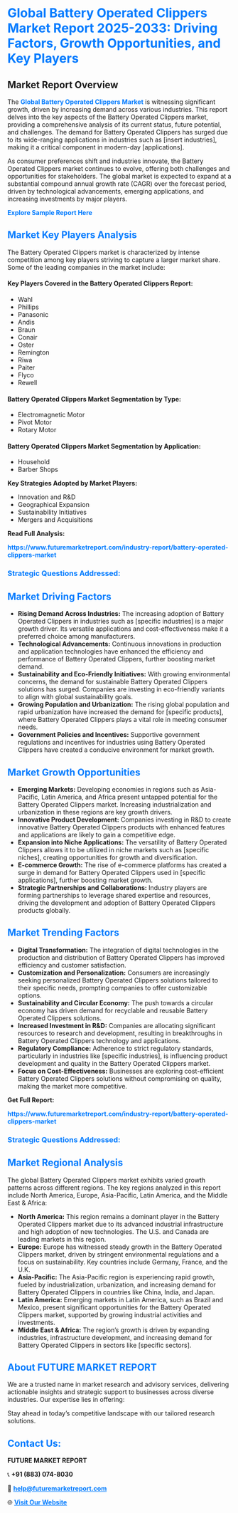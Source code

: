 <h1 style="color: #007BFF;">Global Battery Operated Clippers Market Report 2025-2033: Driving Factors, Growth Opportunities, and Key Players</h1>

<section id="overview">
<h2>Market Report Overview</h2>
<p>The <a href="https://www.futuremarketreport.com/industry-report/battery-operated-clippers-market" style="color: #007BFF; text-decoration: none;"><strong>Global Battery Operated Clippers Market</strong></a> is witnessing significant growth, driven by increasing demand across various industries. This report delves into the key aspects of the Battery Operated Clippers market, providing a comprehensive analysis of its current status, future potential, and challenges. The demand for Battery Operated Clippers has surged due to its wide-ranging applications in industries such as [insert industries], making it a critical component in modern-day [applications].</p>
<p>As consumer preferences shift and industries innovate, the Battery Operated Clippers market continues to evolve, offering both challenges and opportunities for stakeholders. The global market is expected to expand at a substantial compound annual growth rate (CAGR) over the forecast period, driven by technological advancements, emerging applications, and increasing investments by major players.</p>
</section>

<section id="overview">
<p><a href="https://www.futuremarketreport.com/request-sample/reportId=47732" style="color: #007BFF; text-decoration: none;"><strong>Explore Sample Report Here</strong></a></p>
</section>

<section id="key-players">
<h2 style="color: #007BFF;">Market Key Players Analysis</h2>
<p>The Battery Operated Clippers market is characterized by intense competition among key players striving to capture a larger market share. Some of the leading companies in the market include:</p>
<h4>Key Players Covered in the Battery Operated Clippers Report:</h4>
<ul><li>Wahl</li><li>Phillips</li><li>Panasonic</li><li>Andis</li><li>Braun</li><li>Conair</li><li>Oster</li><li>Remington</li><li>Riwa</li><li>Paiter</li><li>Flyco</li><li>Rewell</li></ul>
<h4>Battery Operated Clippers Market Segmentation by Type:</h4>
<ul><li>Electromagnetic Motor</li><li>Pivot Motor</li><li>Rotary Motor</li></ul>

<h4>Battery Operated Clippers Market Segmentation by Application:</h4>
<ul><li>Household</li><li>Barber Shops</li></ul>
<p><strong>Key Strategies Adopted by Market Players:</strong></p>
<ul>
<li>Innovation and R&D</li>
<li>Geographical Expansion</li>
<li>Sustainability Initiatives</li>
<li>Mergers and Acquisitions</li>
</ul>
</section>

<section>
<p><strong>Read Full Analysis: </strong></p><a href="https://www.futuremarketreport.com/industry-report/battery-operated-clippers-market" style="color: #007BFF; text-decoration: none;"><strong>https://www.futuremarketreport.com/industry-report/battery-operated-clippers-market</strong></a>
<h3 style="color: #007BFF;">Strategic Questions Addressed:</h3>
</section>

<section id="driving-factors">
<h2 style="color: #007BFF;">Market Driving Factors</h2>
<ul>
<li><strong>Rising Demand Across Industries:</strong> The increasing adoption of Battery Operated Clippers in industries such as [specific industries] is a major growth driver. Its versatile applications and cost-effectiveness make it a preferred choice among manufacturers.</li>
<li><strong>Technological Advancements:</strong> Continuous innovations in production and application technologies have enhanced the efficiency and performance of Battery Operated Clippers, further boosting market demand.</li>
<li><strong>Sustainability and Eco-Friendly Initiatives:</strong> With growing environmental concerns, the demand for sustainable Battery Operated Clippers solutions has surged. Companies are investing in eco-friendly variants to align with global sustainability goals.</li>
<li><strong>Growing Population and Urbanization:</strong> The rising global population and rapid urbanization have increased the demand for [specific products], where Battery Operated Clippers plays a vital role in meeting consumer needs.</li>
<li><strong>Government Policies and Incentives:</strong> Supportive government regulations and incentives for industries using Battery Operated Clippers have created a conducive environment for market growth.</li>
</ul>
</section>

<section id="growth-opportunities">
<h2 style="color: #007BFF;">Market Growth Opportunities</h2>
<ul>
<li><strong>Emerging Markets:</strong> Developing economies in regions such as Asia-Pacific, Latin America, and Africa present untapped potential for the Battery Operated Clippers market. Increasing industrialization and urbanization in these regions are key growth drivers.</li>
<li><strong>Innovative Product Development:</strong> Companies investing in R&D to create innovative Battery Operated Clippers products with enhanced features and applications are likely to gain a competitive edge.</li>
<li><strong>Expansion into Niche Applications:</strong> The versatility of Battery Operated Clippers allows it to be utilized in niche markets such as [specific niches], creating opportunities for growth and diversification.</li>
<li><strong>E-commerce Growth:</strong> The rise of e-commerce platforms has created a surge in demand for Battery Operated Clippers used in [specific applications], further boosting market growth.</li>
<li><strong>Strategic Partnerships and Collaborations:</strong> Industry players are forming partnerships to leverage shared expertise and resources, driving the development and adoption of Battery Operated Clippers products globally.</li>
</ul>
</section>

<section id="trending-factors">
<h2 style="color: #007BFF;">Market Trending Factors</h2>
<ul>
<li><strong>Digital Transformation:</strong> The integration of digital technologies in the production and distribution of Battery Operated Clippers has improved efficiency and customer satisfaction.</li>
<li><strong>Customization and Personalization:</strong> Consumers are increasingly seeking personalized Battery Operated Clippers solutions tailored to their specific needs, prompting companies to offer customizable options.</li>
<li><strong>Sustainability and Circular Economy:</strong> The push towards a circular economy has driven demand for recyclable and reusable Battery Operated Clippers solutions.</li>
<li><strong>Increased Investment in R&D:</strong> Companies are allocating significant resources to research and development, resulting in breakthroughs in Battery Operated Clippers technology and applications.</li>
<li><strong>Regulatory Compliance:</strong> Adherence to strict regulatory standards, particularly in industries like [specific industries], is influencing product development and quality in the Battery Operated Clippers market.</li>
<li><strong>Focus on Cost-Effectiveness:</strong> Businesses are exploring cost-efficient Battery Operated Clippers solutions without compromising on quality, making the market more competitive.</li>
</ul>
</section>

<section>
<p><strong>Get Full Report: </strong></p><a href="https://www.futuremarketreport.com/industry-report/battery-operated-clippers-market" style="color: #007BFF; text-decoration: none;"><strong>https://www.futuremarketreport.com/industry-report/battery-operated-clippers-market</strong></a>
<h3 style="color: #007BFF;">Strategic Questions Addressed:</h3>
</section>


<section id="regional-analysis">
<h2 style="color: #007BFF;">Market Regional Analysis</h2>
<p>The global Battery Operated Clippers market exhibits varied growth patterns across different regions. The key regions analyzed in this report include North America, Europe, Asia-Pacific, Latin America, and the Middle East & Africa:</p>
<ul>
<li><strong>North America:</strong> This region remains a dominant player in the Battery Operated Clippers market due to its advanced industrial infrastructure and high adoption of new technologies. The U.S. and Canada are leading markets in this region.</li>
<li><strong>Europe:</strong> Europe has witnessed steady growth in the Battery Operated Clippers market, driven by stringent environmental regulations and a focus on sustainability. Key countries include Germany, France, and the U.K.</li>
<li><strong>Asia-Pacific:</strong> The Asia-Pacific region is experiencing rapid growth, fueled by industrialization, urbanization, and increasing demand for Battery Operated Clippers in countries like China, India, and Japan.</li>
<li><strong>Latin America:</strong> Emerging markets in Latin America, such as Brazil and Mexico, present significant opportunities for the Battery Operated Clippers market, supported by growing industrial activities and investments.</li>
<li><strong>Middle East & Africa:</strong> The region’s growth is driven by expanding industries, infrastructure development, and increasing demand for Battery Operated Clippers in sectors like [specific sectors].</li>
</ul>
</section>

<footer>
<h2 style="color: #007BFF;">About FUTURE MARKET REPORT</h2>
<p>We are a trusted name in market research and advisory services, delivering actionable insights and strategic support to businesses across diverse industries. Our expertise lies in offering:</p>

<p>Stay ahead in today’s competitive landscape with our tailored research solutions.</p>

<h2 style="color: #007BFF;">Contact Us:</h2>
<p><strong>FUTURE MARKET REPORT</strong></p>
<p>📞 <strong>+91 (883) 074-8030</strong></p>
<p>📧 <strong><a href="mailto:help@futuremarketreport.com" style="color: #007BFF;">help@futuremarketreport.com</a></strong></p>
<p>🌐 <strong><a href="https://www.futuremarketreport.com/" style="color: #007BFF;">Visit Our Website</a></strong></p>
</footer>